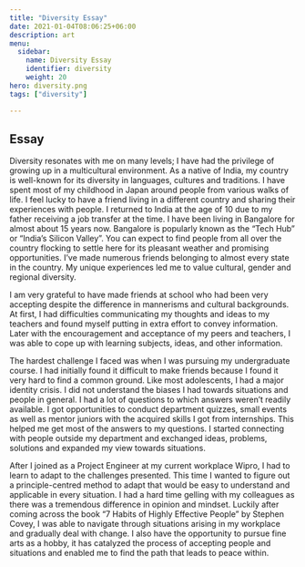 ```yaml
---
title: "Diversity Essay"
date: 2021-01-04T08:06:25+06:00
description: art
menu:
  sidebar:
    name: Diversity Essay
    identifier: diversity
    weight: 20
hero: diversity.png
tags: ["diversity"]

---
```

## Essay
Diversity resonates with me on many levels; I have had the privilege of growing up in a multicultural environment. As a native of India, my country is well-known for its diversity in languages, cultures and traditions. I have spent most of my childhood in Japan around people from various walks of life. I feel lucky to have a friend living in a different country and sharing their experiences with people. I returned to India at the age of 10 due to my father receiving a job transfer at the time. I have been living in Bangalore for almost about 15 years now. Bangalore is popularly known as the “Tech Hub” or “India’s Silicon Valley”. You can expect to find people from all over the country flocking to settle here for its pleasant weather and promising opportunities. I’ve made numerous friends belonging to almost every state in the country. My unique experiences led me to value cultural, gender and regional diversity.

I am very grateful to have made friends at school who had been very accepting despite the difference in mannerisms and cultural backgrounds. At first, I had difficulties communicating my thoughts and ideas to my teachers and found myself putting in extra effort to convey information. Later with the encouragement and acceptance of my peers and teachers, I was able to cope up with learning subjects, ideas, and other information. 

The hardest challenge I faced was when I was pursuing my undergraduate course. I had initially found it difficult to make friends because I found it very hard to find a common ground. Like most adolescents, I had a major identity crisis. I did not understand the biases I had towards situations and people in general. I had a lot of questions to which answers weren’t readily available. I got opportunities to conduct department quizzes, small events as well as mentor juniors with the acquired skills I got from internships. This helped me get most of the answers to my questions. I started connecting with people outside my department and exchanged ideas, problems, solutions and expanded my view towards situations.

After I joined as a Project Engineer at my current workplace Wipro, I had to learn to adapt to the challenges presented. This time I wanted to figure out a principle-centred method to adapt that would be easy to understand and applicable in every situation. I had a hard time gelling with my colleagues as there was a tremendous difference in opinion and mindset. Luckily after coming across the book “7 Habits of Highly Effective People” by Stephen Covey, I was able to navigate through situations arising in my workplace and gradually deal with change. I also have the opportunity to pursue fine arts as a hobby, it has catalyzed the process of accepting people and situations and enabled me to find the path that leads to peace within.
